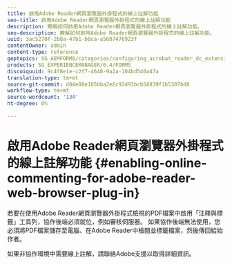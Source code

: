 ```yaml
---
title: 啟用Adobe Reader網頁瀏覽器外掛程式的線上註解功能
seo-title: 啟用Adobe Reader網頁瀏覽器外掛程式的線上註解功能
description: 瞭解如何啟用Adobe Reader網頁瀏覽器外掛程式的線上註解功能。
seo-description: 瞭解如何啟用Adobe Reader網頁瀏覽器外掛程式的線上註解功能。
uuid: 3ac5270f-2b8a-47b1-b0ca-a5607476923f
contentOwner: admin
content-type: reference
geptopics: SG_AEMFORMS/categories/configuring_acrobat_reader_dc_extensions
products: SG_EXPERIENCEMANAGER/6.4/FORMS
discoiquuid: 9c4f8e1e-c2f7-4648-9a2a-104bd540a47a
translation-type: tm+mt
source-git-commit: d04e08e105bba2e6c92d93bcb58839f1b5307bd8
workflow-type: tm+mt
source-wordcount: '134'
ht-degree: 0%

---
```



# 啟用Adobe Reader網頁瀏覽器外掛程式的線上註解功能 {#enabling-online-commenting-for-adobe-reader-web-browser-plug-in}

若要在使用Adobe Reader網頁瀏覽器外掛程式檢視的PDF檔案中啟用「注釋與標籤」工具列，協作後端必須就位，例如審核伺服器。 如果協作後端無法使用，您必須將PDF檔案儲存至電腦、在Adobe Reader中檢閱並標籤檔案，然後傳回給始作者。

如果非協作環境中需要線上註解，請聯絡Adobe支援以取得詳細資訊。
